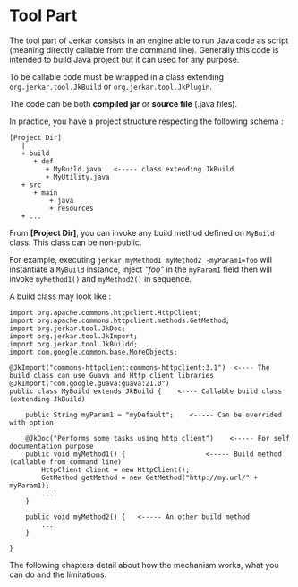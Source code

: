 # Tool Part

The tool part of Jerkar consists in an engine able to run Java code as script (meaning directly callable from the command line). 
Generally this code is intended to build Java project but it can used for any purpose.

To be callable code must be wrapped in a class extending `org.jerkar.tool.JkBuild` or `org.jerkar.tool.JkPlugin`.

The code can be both **compiled jar** or **source file** (.java files).

In practice, you have a project structure respecting the following schema :

```
[Project Dir]
   |
   + build
      + def
         + MyBuild.java   <----- class extending JkBuild  
         + MyUtility.java
   + src
      + main
          + java
          + resources
   + ...
```

From __[Project Dir]__,  you can invoke any build method defined on `MyBuild` class. This class can be non-public.

For example, executing `jerkar myMethod1 myMethod2 -myParam1=foo` will instantiate a `MyBuild` instance, inject _"foo"_ in the `myParam1` field then will invoke `myMethod1()` and `myMethod2()` in sequence.

A build class may look like :

```
import org.apache.commons.httpclient.HttpClient;
import org.apache.commons.httpclient.methods.GetMethod;
import org.jerkar.tool.JkDoc;
import org.jerkar.tool.JkImport;
import org.jerkar.tool.JkBuildd;
import com.google.common.base.MoreObjects;

@JkImport("commons-httpclient:commons-httpclient:3.1")  <---- The build class can use Guava and Http client libraries
@JkImport("com.google.guava:guava:21.0")
public class MyBuild extends JkBuild {    <---- Callable build class (extending JkBuild)
    
    public String myParam1 = "myDefault";    <----- Can be overrided with option

    @JkDoc("Performs some tasks using http client")    <----- For self documentation purpose
    public void myMethod1() {                    <----- Build method (callable from command line)
        HttpClient client = new HttpClient();
        GetMethod getMethod = new GetMethod("http://my.url/" + myParam1);
        ....
    }
    
    public void myMethod2() {   <----- An other build method 
        ...
    }

}
```

The following chapters detail about how the mechanism works, what you can do and the limitations.

